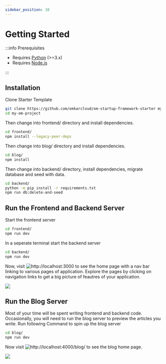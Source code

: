 ```yaml
---
sidebar_position: 10
---
```


# Getting Started

:::info Prerequisites

- Requires [Python](https://www.python.org/) (>=3.x)
- Requires [Node.js](https://nodejs.org/)

:::

## Installation

Clone Starter Template

```bash
git clone https://github.com/omkarcloud/om-startup-framework-starter my-om-project
cd my-om-project
```

Then change into frontend/ directory and install dependencies.

```bash
cd frontend/
npm install --legacy-peer-deps
```

Then change into blog/ directory and install dependencies.

```bash
cd blog/
npm install
```

Then change into backend/ directory, install dependencies, migrate database and seed with data.

```bash
cd backend/
python -m pip install -r requirements.txt
npm run db:delete-and-seed
```

## Run the Frontend and Backend Server

Start the frontend server

```bash
cd frontend/
npm run dev
```

In a seperate terminal start the backend server

```bash
cd backend/
npm run dev
```

Now, visit ![http://localhost:3000](http://localhost:3000) to see the home page with a nav bar linking to various pages of application. Explore the pages by clicking on navigation links to get a big picture of feautres of your application.

![](/img/getting_started_server_starter.png)

## Run the Blog Server

Most of your time will be spent writing frontend and backend code. Occasionally, you will need to run the blog server to preview the articles you write. Run following Command to spin up the blog server 

```bash
cd blog/
npm run dev
```

Now visit ![http://localhost:4000/blog/](http://localhost:4000/blog/) to see the blog home page.

![](/img/getting_started_blog_starter.png)